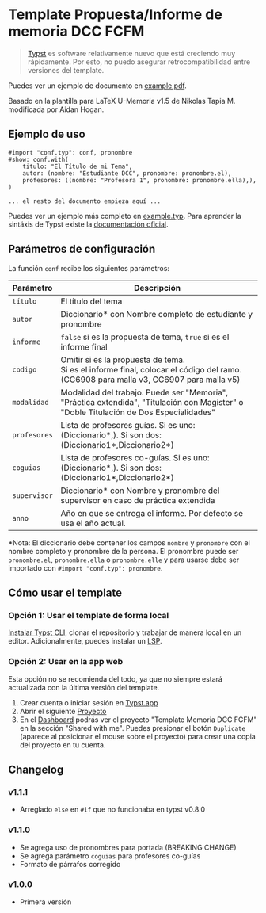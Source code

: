 # Template Propuesta/Informe de memoria DCC FCFM

> [Typst](https://typst.app) es software relativamente nuevo que está creciendo muy rápidamente. Por esto, no puedo asegurar retrocompatibilidad entre versiones del template.

Puedes ver un ejemplo de documento en [example.pdf](example.pdf).

Basado en la plantilla para LaTeX U-Memoria v1.5 de Nikolas Tapia M. modificada por Aidan Hogan.

## Ejemplo de uso

```typ
#import "conf.typ": conf, pronombre
#show: conf.with(
    titulo: "El Título de mi Tema",
    autor: (nombre: "Estudiante DCC", pronombre: pronombre.el),
    profesores: ((nombre: "Profesora 1", pronombre: pronombre.ella),),
)

... el resto del documento empieza aquí ...
```

Puedes ver un ejemplo más completo en [example.typ](example.typ). Para aprender la sintáxis de Typst existe la [documentación oficial](https://typst.app/docs).

## Parámetros de configuración

La función `conf` recibe los siguientes parámetros:

| Parámetro    | Descripción                                                                                                                                    |
| ------------ | ---------------------------------------------------------------------------------------------------------------------------------------------- |
| `título`     | El título del tema                                                                                                                             |
| `autor`      | Diccionario* con Nombre completo de estudiante y pronombre                                                                                     |
| `informe`    | `false` si es la propuesta de tema, `true` si es el informe final                                                                              |
| `codigo`     | Omitir si es la propuesta de tema. <br> Si es el informe final, colocar el código del ramo. (CC6908 para malla v3, CC6907 para malla v5)       |
| `modalidad`  | Modalidad del trabajo. Puede ser \"Memoria\", \"Práctica extendida\", \"Titulación con Magíster\" o \"Doble Titulación de Dos Especialidades\" |
| `profesores` | Lista de profesores guías. Si es uno: (Diccionario*,). Si son dos: (Diccionario1*,Diccionario2*)                                               |
| `coguias`    | Lista de profesores co-guías. Si es uno: (Diccionario*,). Si son dos: (Diccionario1*,Diccionario2*)                                            |
| `supervisor` | Diccionario* con Nombre y pronombre del supervisor en caso de práctica extendida                                                               |
| `anno`       | Año en que se entrega el informe. Por defecto se usa el año actual.                                                                            |

*Nota: El diccionario debe contener los campos `nombre` y `pronombre` con el nombre completo y pronombre de la persona. El pronombre puede ser `pronombre.el`, `pronombre.ella` o `pronombre.elle` y para usarse debe ser importado con `#import "conf.typ": pronombre`.

## Cómo usar el template

### Opción 1: Usar el template de forma local

[Instalar Typst CLI](https://github.com/typst/typst#instalación), clonar el repositorio y trabajar de manera local en un editor. Adicionalmente, puedes instalar un [LSP](https://github.com/nvarner/typst-lsp).

### Opción 2: Usar en la app web

Esta opción no se recomienda del todo, ya que no siempre estará actualizada con la última versión del template.

1. Crear cuenta o iniciar sesión en [Typst.app](https://typst.app/)
2. Abrir el siguiente [Proyecto](https://typst.app/project/rlXex0o5Qilf1gycQycqiH)
3. En el [Dashboard](https://typst.app/) podrás ver el proyecto "Template Memoria DCC FCFM" en la sección "Shared with me". Puedes presionar el botón `Duplicate` (aparece al posicionar el mouse sobre el proyecto) para crear una copia del proyecto en tu cuenta.

## Changelog

### v1.1.1

* Arreglado `else` en `#if` que no funcionaba en typst v0.8.0

### v1.1.0

* Se agrega uso de pronombres para portada (BREAKING CHANGE)
* Se agrega parámetro `coguias` para profesores co-guías
* Formato de párrafos corregido

### v1.0.0

* Primera versión